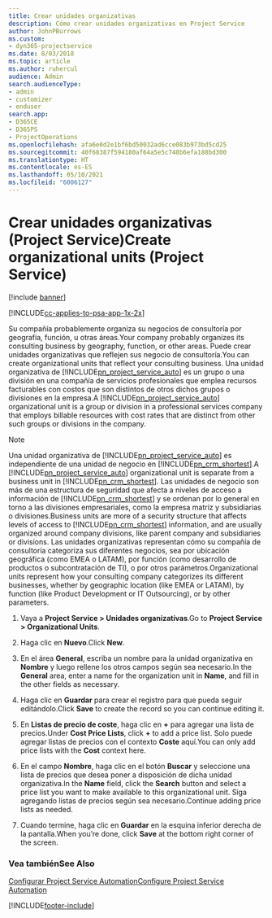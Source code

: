 ```yaml
---
title: Crear unidades organizativas
description: Cómo crear unidades organizativas en Project Service
author: JohnPBurrows
ms.custom:
- dyn365-projectservice
ms.date: 8/03/2018
ms.topic: article
ms.author: ruhercul
audience: Admin
search.audienceType:
- admin
- customizer
- enduser
search.app:
- D365CE
- D365PS
- ProjectOperations
ms.openlocfilehash: afa6e0d2e1bf6bd50032ad6cce083b973bd5cd25
ms.sourcegitcommit: 40f68387f594180af64a5e5c748b6efa188bd300
ms.translationtype: HT
ms.contentlocale: es-ES
ms.lasthandoff: 05/10/2021
ms.locfileid: "6006127"
---
```

# <a name="create-organizational-units-project-service"></a><span data-ttu-id="bd03c-103">Crear unidades organizativas (Project Service)</span><span class="sxs-lookup"><span data-stu-id="bd03c-103">Create organizational units (Project Service)</span></span>

[!include [banner](../includes/psa-now-project-operations.md)]

[!INCLUDE[cc-applies-to-psa-app-1x-2x](../includes/cc-applies-to-psa-app-1x-2x.md)]

<span data-ttu-id="bd03c-104">Su compañía probablemente organiza su negocios de consultoría por geografía, función, u otras áreas.</span><span class="sxs-lookup"><span data-stu-id="bd03c-104">Your company probably organizes its consulting business by geography, function, or other areas.</span></span> <span data-ttu-id="bd03c-105">Puede crear unidades organizativas que reflejen sus negocio de consultoría.</span><span class="sxs-lookup"><span data-stu-id="bd03c-105">You can create organizational units that reflect your consulting business.</span></span> <span data-ttu-id="bd03c-106">Una unidad organizativa de [!INCLUDE[pn_project_service_auto](../includes/pn-project-service-auto.md)] es un grupo o una división en una compañía de servicios profesionales que emplea recursos facturables con costos que son distintos de otros dichos grupos o divisiones en la empresa.</span><span class="sxs-lookup"><span data-stu-id="bd03c-106">A [!INCLUDE[pn_project_service_auto](../includes/pn-project-service-auto.md)] organizational unit is a group or division in a professional services company that employs billable resources with cost rates that are distinct from other such groups or divisions in the company.</span></span>  
  
> [!NOTE]
>  <span data-ttu-id="bd03c-107">Una unidad organizativa de [!INCLUDE[pn_project_service_auto](../includes/pn-project-service-auto.md)] es independiente de una unidad de negocio en [!INCLUDE[pn_crm_shortest](../includes/pn-crm-shortest.md)].</span><span class="sxs-lookup"><span data-stu-id="bd03c-107">A [!INCLUDE[pn_project_service_auto](../includes/pn-project-service-auto.md)] organizational unit is separate from a business unit in [!INCLUDE[pn_crm_shortest](../includes/pn-crm-shortest.md)].</span></span> <span data-ttu-id="bd03c-108">Las unidades de negocio son más de una estructura de seguridad que afecta a niveles de acceso a información de [!INCLUDE[pn_crm_shortest](../includes/pn-crm-shortest.md)] y se ordenan por lo general en torno a las divisiones empresariales, como la empresa matriz y subsidiarias o divisiones.</span><span class="sxs-lookup"><span data-stu-id="bd03c-108">Business units are more of a security structure that affects levels of access to [!INCLUDE[pn_crm_shortest](../includes/pn-crm-shortest.md)] information, and are usually organized around company divisions, like parent company and subsidiaries or divisions.</span></span> <span data-ttu-id="bd03c-109">Las unidades organizativas representan cómo su compañía de consultoría categoriza sus diferentes negocios, sea por ubicación geográfica (como EMEA o LATAM), por función (como desarrollo de productos o subcontratación de TI), o por otros parámetros.</span><span class="sxs-lookup"><span data-stu-id="bd03c-109">Organizational units represent how your consulting company categorizes its different businesses, whether by geographic location (like EMEA or LATAM), by function (like Product Development or IT Outsourcing), or by other parameters.</span></span>  
  
1.  <span data-ttu-id="bd03c-110">Vaya a **Project Service > Unidades organizativas**.</span><span class="sxs-lookup"><span data-stu-id="bd03c-110">Go to **Project Service > Organizational Units**.</span></span>  
  
2.  <span data-ttu-id="bd03c-111">Haga clic en **Nuevo**.</span><span class="sxs-lookup"><span data-stu-id="bd03c-111">Click **New**.</span></span>  
  
3.  <span data-ttu-id="bd03c-112">En el área **General**, escriba un nombre para la unidad organizativa en **Nombre** y luego rellene los otros campos según sea necesario.</span><span class="sxs-lookup"><span data-stu-id="bd03c-112">In the **General** area, enter a name for the organization unit in **Name**, and fill in the other fields as necessary.</span></span>  
  
4.  <span data-ttu-id="bd03c-113">Haga clic en **Guardar** para crear el registro para que pueda seguir editándolo.</span><span class="sxs-lookup"><span data-stu-id="bd03c-113">Click **Save** to create the record so you can continue editing it.</span></span>  
  
5.  <span data-ttu-id="bd03c-114">En **Listas de precio de coste**, haga clic en **+** para agregar una lista de precios.</span><span class="sxs-lookup"><span data-stu-id="bd03c-114">Under **Cost Price Lists**, click **+** to add a price list.</span></span> <span data-ttu-id="bd03c-115">Solo puede agregar listas de precios con el contexto **Coste** aquí.</span><span class="sxs-lookup"><span data-stu-id="bd03c-115">You can only add price lists with the **Cost** context here.</span></span>  
  
6.  <span data-ttu-id="bd03c-116">En el campo **Nombre**, haga clic en el botón **Buscar** y seleccione una lista de precios que desea poner a disposición de dicha unidad organizativa.</span><span class="sxs-lookup"><span data-stu-id="bd03c-116">In the **Name** field, click the **Search** button and select a price list you want to make available to this organizational unit.</span></span> <span data-ttu-id="bd03c-117">Siga agregando listas de precios según sea necesario.</span><span class="sxs-lookup"><span data-stu-id="bd03c-117">Continue adding price lists as needed.</span></span>  
  
7.  <span data-ttu-id="bd03c-118">Cuando termine, haga clic en **Guardar** en la esquina inferior derecha de la pantalla.</span><span class="sxs-lookup"><span data-stu-id="bd03c-118">When you’re done, click **Save** at the bottom right corner of the screen.</span></span>  
  
### <a name="see-also"></a><span data-ttu-id="bd03c-119">Vea también</span><span class="sxs-lookup"><span data-stu-id="bd03c-119">See Also</span></span>  
 [<span data-ttu-id="bd03c-120">Configurar Project Service Automation</span><span class="sxs-lookup"><span data-stu-id="bd03c-120">Configure Project Service Automation</span></span>](../psa/configure.md)


[!INCLUDE[footer-include](../includes/footer-banner.md)]